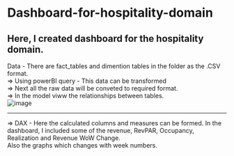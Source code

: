 # Dashboard-for-hospitality-domain

Here, I created dashboard for the hospitality domain. 
-------------------------------------------------------------------------------------------------------------------------------------------------------------------------------------------------------------------------------------------------
Data  -  There are fact_tables and dimention tables in the folder as the .CSV format.<br>
=> Using powerBI query  -  This data can be transformed <br>
=> Next all the raw data will be conveted to required format. <br>
=> In the model viww the relationships between tables. <br>
![image](https://github.com/priyanthan07/Dashboard-for-hospitality-domain/assets/129021635/be551613-f392-4a35-abbd-d516f7a97573)

-----------------------------------------------------------------------------------------------------------------------------------------------------------------------------------------------------------------------------------------------
=> DAX  -  Here the calculated columns and measures can be formed. In the dashboard, I included some of the revenue, RevPAR, Occupancy, Realization and Revenue WoW Change. <br> Also the graphs which changes with week numbers.

